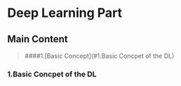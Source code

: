 
# Deep Learning Part

## Main Content
> ####1.[Basic Concept](#1.Basic Concpet of the DL)




### 1.Basic Concpet of the DL